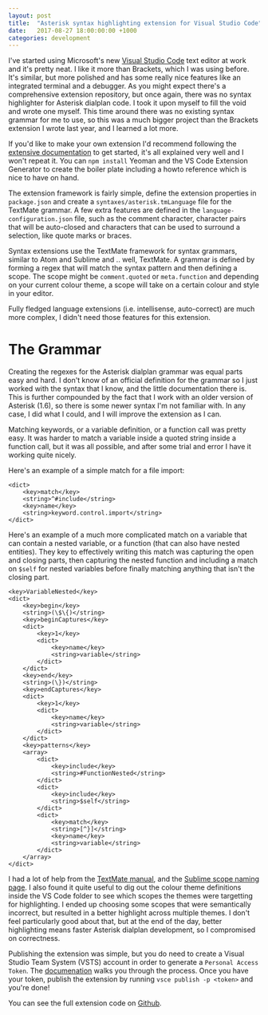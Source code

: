 ```yaml
---
layout: post
title:  "Asterisk syntax highlighting extension for Visual Studio Code"
date:   2017-08-27 18:00:00:00 +1000
categories: development
---
```


I've started using Microsoft's new [Visual Studio Code](https://code.visualstudio.com/) text editor at work and it's pretty neat. I like it more than Brackets, which I was using before. It's similar, but more polished and has some really nice features like an integrated terminal and a debugger. As you might expect there's a comprehensive extension repository, but once again, there was no syntax highlighter for Asterisk dialplan code. I took it upon myself to fill the void and wrote one myself. This time around there was no existing syntax grammar for me to use, so this was a much bigger project than the Brackets extension I wrote last year, and I learned a lot more.

If you'd like to make your own extension I'd recommend following the [extensive documentation](https://code.visualstudio.com/docs/extensions/overview) to get started, it's all explained very well and I won't repeat it. You can `npm install` Yeoman and the VS Code Extension Generator to create the boiler plate including a howto reference which is nice to have on hand.

The extension framework is fairly simple, define the extension properties in `package.json` and create a `syntaxes/asterisk.tmLanguage` file for the TextMate grammar. A few extra features are defined in the `language-configuration.json` file, such as the comment character, character pairs that will be auto-closed and characters that can be used to surround a selection, like quote marks or braces.

Syntax extensions use the TextMate framework for syntax grammars, similar to Atom and Sublime and .. well, TextMate. A grammar is defined by forming a regex that will match the syntax pattern and then defining a scope. The scope might be `comment.quoted` or `meta.function` and depending on your current colour theme, a scope will take on a certain colour and style in your editor.

Fully fledged language extensions (i.e. intellisense, auto-correct) are much more complex, I didn't need those features for this extension.

# The Grammar

Creating the regexes for the Asterisk dialplan grammar was equal parts easy and hard. I don't know of an official definition for the grammar so I just worked with the syntax that I know, and the little documentation there is. This is further compounded by the fact that I work with an older version of Asterisk (1.6), so there is some newer syntax I'm not familiar with. In any case, I did what I could, and I will improve the extension as I can.

Matching keywords, or a variable definition, or a function call was pretty easy. It was harder to match a variable inside a quoted string inside a function call, but it was all possible, and after some trial and error I have it working quite nicely.

Here's an example of a simple match for a file import:

    <dict>
        <key>match</key>
        <string>^#include</string>
        <key>name</key>
        <string>keyword.control.import</string>
    </dict>

Here's an example of a much more complicated match on a variable that can contain a nested variable, or a function (that can also have nested entities). They key to effectively writing this match was capturing the open and closing parts, then capturing the nested function and including a match on `$self` for nested variables before finally matching anything that isn't the closing part.

    <key>VariableNested</key>
    <dict>
        <key>begin</key>
        <string>(\$\{)</string>
        <key>beginCaptures</key>
        <dict>
            <key>1</key>
            <dict>
                <key>name</key>
                <string>variable</string>
            </dict>
        </dict>
        <key>end</key>
        <string>(\})</string>
        <key>endCaptures</key>
        <dict>
            <key>1</key>
            <dict>
                <key>name</key>
                <string>variable</string>
            </dict>
        </dict>
        <key>patterns</key>
        <array>
            <dict>
                <key>include</key>
                <string>#FunctionNested</string>
            </dict>
            <dict>
                <key>include</key>
                <string>$self</string>
            </dict>
            <dict>
                <key>match</key>
                <string>[^}]</string>
                <key>name</key>
                <string>variable</string>
            </dict>
        </array>
    </dict>

I had a lot of help from the [TextMate manual](http://manual.macromates.com/en/), and the [Sublime scope naming page](https://www.sublimetext.com/docs/3/scope_naming.html). I also found it quite useful to dig out the colour theme definitions inside the VS Code folder to see which scopes the themes were targetting for highlighting. I ended up choosing some scopes that were semantically incorrect, but resulted in a better highlight across multiple themes. I don't feel particularly good about that, but at the end of the day, better highlighting means faster Asterisk dialplan development, so I compromised on correctness. 

Publishing the extension was simple, but you do need to create a Visual Studio Team System (VSTS) account in order to generate a `Personal Access Token`. The [documenation](https://code.visualstudio.com/docs/extensions/publish-extension) walks you through the process. Once you have your token, publish the extension by running `vsce publish -p <token>` and you're done!

You can see the full extension code on [Github](https://github.com/peacefixation/asterisk-vscode).